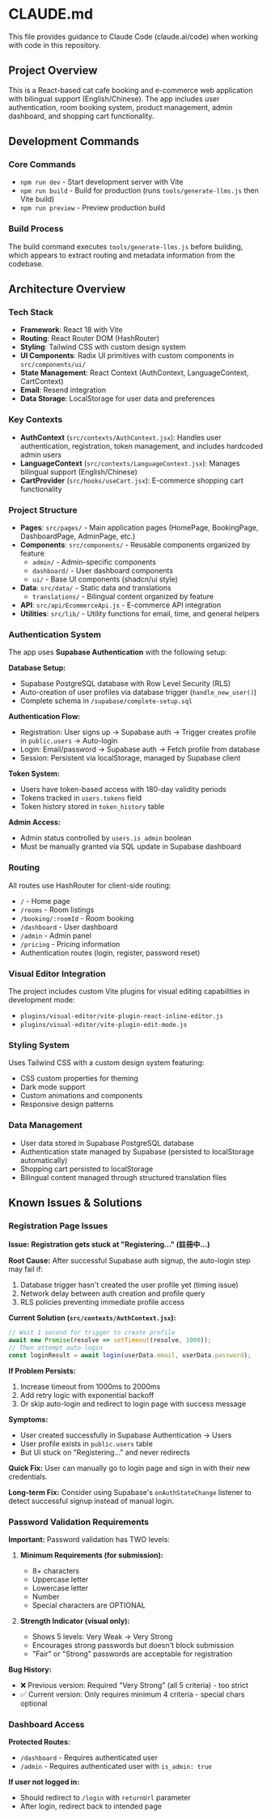 # CLAUDE.md

This file provides guidance to Claude Code (claude.ai/code) when working with code in this repository.

## Project Overview

This is a React-based cat cafe booking and e-commerce web application with bilingual support (English/Chinese). The app includes user authentication, room booking system, product management, admin dashboard, and shopping cart functionality.

## Development Commands

### Core Commands
- `npm run dev` - Start development server with Vite
- `npm run build` - Build for production (runs `tools/generate-llms.js` then Vite build)
- `npm run preview` - Preview production build

### Build Process
The build command executes `tools/generate-llms.js` before building, which appears to extract routing and metadata information from the codebase.

## Architecture Overview

### Tech Stack
- **Framework**: React 18 with Vite
- **Routing**: React Router DOM (HashRouter)
- **Styling**: Tailwind CSS with custom design system
- **UI Components**: Radix UI primitives with custom components in `src/components/ui/`
- **State Management**: React Context (AuthContext, LanguageContext, CartContext)
- **Email**: Resend integration
- **Data Storage**: LocalStorage for user data and preferences

### Key Contexts
- **AuthContext** (`src/contexts/AuthContext.jsx`): Handles user authentication, registration, token management, and includes hardcoded admin users
- **LanguageContext** (`src/contexts/LanguageContext.jsx`): Manages bilingual support (English/Chinese)
- **CartProvider** (`src/hooks/useCart.jsx`): E-commerce shopping cart functionality

### Project Structure
- **Pages**: `src/pages/` - Main application pages (HomePage, BookingPage, DashboardPage, AdminPage, etc.)
- **Components**: `src/components/` - Reusable components organized by feature
  - `admin/` - Admin-specific components
  - `dashboard/` - User dashboard components  
  - `ui/` - Base UI components (shadcn/ui style)
- **Data**: `src/data/` - Static data and translations
  - `translations/` - Bilingual content organized by feature
- **API**: `src/api/EcommerceApi.js` - E-commerce API integration
- **Utilities**: `src/lib/` - Utility functions for email, time, and general helpers

### Authentication System
The app uses **Supabase Authentication** with the following setup:

**Database Setup:**
- Supabase PostgreSQL database with Row Level Security (RLS)
- Auto-creation of user profiles via database trigger (`handle_new_user()`)
- Complete schema in `/supabase/complete-setup.sql`

**Authentication Flow:**
- Registration: User signs up → Supabase auth → Trigger creates profile in `public.users` → Auto-login
- Login: Email/password → Supabase auth → Fetch profile from database
- Session: Persistent via localStorage, managed by Supabase client

**Token System:**
- Users have token-based access with 180-day validity periods
- Tokens tracked in `users.tokens` field
- Token history stored in `token_history` table

**Admin Access:**
- Admin status controlled by `users.is_admin` boolean
- Must be manually granted via SQL update in Supabase dashboard

### Routing
All routes use HashRouter for client-side routing:
- `/` - Home page
- `/rooms` - Room listings
- `/booking/:roomId` - Room booking
- `/dashboard` - User dashboard
- `/admin` - Admin panel
- `/pricing` - Pricing information
- Authentication routes (login, register, password reset)

### Visual Editor Integration
The project includes custom Vite plugins for visual editing capabilities in development mode:
- `plugins/visual-editor/vite-plugin-react-inline-editor.js`
- `plugins/visual-editor/vite-plugin-edit-mode.js`

### Styling System
Uses Tailwind CSS with a custom design system featuring:
- CSS custom properties for theming
- Dark mode support
- Custom animations and components
- Responsive design patterns

### Data Management
- User data stored in Supabase PostgreSQL database
- Authentication state managed by Supabase (persisted to localStorage automatically)
- Shopping cart persisted to localStorage
- Bilingual content managed through structured translation files

## Known Issues & Solutions

### Registration Page Issues

**Issue: Registration gets stuck at "Registering..." (註冊中...)**

**Root Cause:**
After successful Supabase auth signup, the auto-login step may fail if:
1. Database trigger hasn't created the user profile yet (timing issue)
2. Network delay between auth creation and profile query
3. RLS policies preventing immediate profile access

**Current Solution (`src/contexts/AuthContext.jsx`):**
```javascript
// Wait 1 second for trigger to create profile
await new Promise(resolve => setTimeout(resolve, 1000));
// Then attempt auto-login
const loginResult = await login(userData.email, userData.password);
```

**If Problem Persists:**
1. Increase timeout from 1000ms to 2000ms
2. Add retry logic with exponential backoff
3. Or skip auto-login and redirect to login page with success message

**Symptoms:**
- User created successfully in Supabase Authentication → Users
- User profile exists in `public.users` table
- But UI stuck on "Registering..." and never redirects

**Quick Fix:**
User can manually go to login page and sign in with their new credentials.

**Long-term Fix:**
Consider using Supabase's `onAuthStateChange` listener to detect successful signup instead of manual login.

### Password Validation Requirements

**Important:** Password validation has TWO levels:

1. **Minimum Requirements (for submission):**
   - 8+ characters
   - Uppercase letter
   - Lowercase letter
   - Number
   - Special characters are OPTIONAL

2. **Strength Indicator (visual only):**
   - Shows 5 levels: Very Weak → Very Strong
   - Encourages strong passwords but doesn't block submission
   - "Fair" or "Strong" passwords are acceptable for registration

**Bug History:**
- ❌ Previous version: Required "Very Strong" (all 5 criteria) - too strict
- ✅ Current version: Only requires minimum 4 criteria - special chars optional

### Dashboard Access

**Protected Routes:**
- `/dashboard` - Requires authenticated user
- `/admin` - Requires authenticated user with `is_admin: true`

**If user not logged in:**
- Should redirect to `/login` with `returnUrl` parameter
- After login, redirect back to intended page